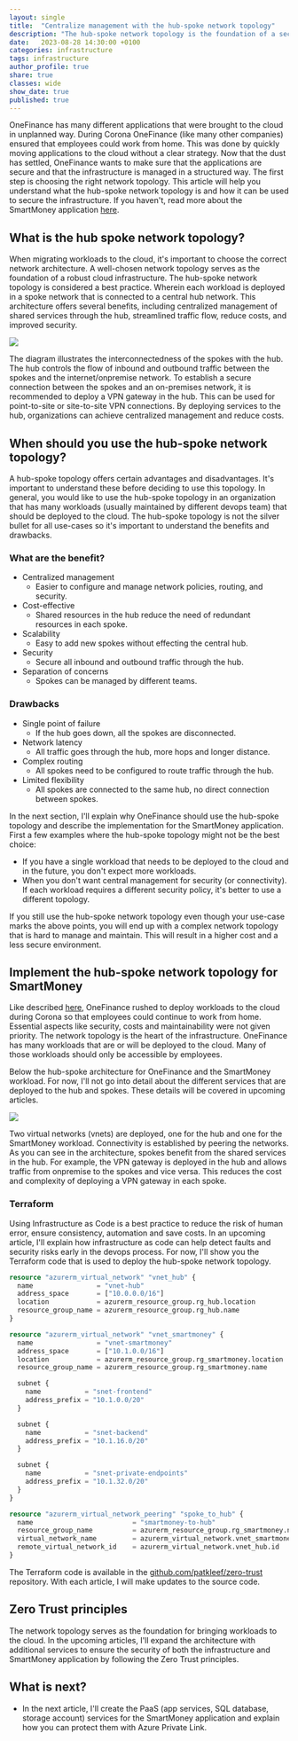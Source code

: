 ```yaml
---
layout: single
title:  "Centralize management with the hub-spoke network topology"
description: "The hub-spoke network topology is the foundation of a secure cloud infrastructure. It offers centralized management, cost-effective, scalability and security."
date:   2023-08-28 14:30:00 +0100
categories: infrastructure
tags: infrastructure
author_profile: true
share: true
classes: wide
show_date: true
published: true
---
```


<div class="notice--info">
    OneFinance has many different applications that were brought to the cloud in unplanned way. During Corona OneFinance (like many other companies) ensured that employees could work from home. This was done by quickly moving applications to the cloud without a clear strategy. Now that the dust has settled, OneFinance wants to make sure that the applications are secure and that the infrastructure is managed in a structured way. The first step is choosing the right network topology. This article will help you understand what the hub-spoke network topology is and how it can be used to secure the infrastructure. If you haven't, read more about the SmartMoney application <a href="/smartmoney">here</a>.
</div>

## What is the hub spoke network topology?
When migrating workloads to the cloud, it's important to choose the correct network architecture. A well-chosen network topology serves as the foundation of a robust cloud infrastructure. The hub-spoke network topology is considered a best practice. Wherein each workload is deployed in a spoke network that is connected to a central hub network. This architecture offers several benefits, including centralized management of shared services through the hub, streamlined traffic flow, reduce costs, and improved security.

<img src="/assets/diagrams/hub-spoke-network-topology.drawio.png"  />

The diagram illustrates the interconnectedness of the spokes with the hub. The hub controls the flow of inbound and outbound traffic between the spokes and the internet/onpremise network. To establish a secure connection between the spokes and an on-premises network, it is recommended to deploy a VPN gateway in the hub. This can be used for point-to-site or site-to-site VPN connections. By deploying services to the hub, organizations can achieve centralized management and reduce costs.

## When should you use the hub-spoke network topology?
A hub-spoke topology offers certain advantages and disadvantages. It's important to understand these before deciding to use this topology. In general, you would like to use the hub-spoke topology in an organization that has many workloads (usually maintained by different devops team) that should be deployed to the cloud. The hub-spoke topology is not the silver bullet for all use-cases so it's important to understand the benefits and drawbacks.

### What are the benefit?
- Centralized management
    - Easier to configure and manage network policies, routing, and security.
- Cost-effective
    - Shared resources in the hub reduce the need of redundant resources in each spoke.
- Scalability
    - Easy to add new spokes without effecting the central hub.
- Security
    - Secure all inbound and outbound traffic through the hub.
- Separation of concerns
    - Spokes can be managed by different teams.

### Drawbacks
- Single point of failure
    - If the hub goes down, all the spokes are disconnected.
- Network latency
    - All traffic goes through the hub, more hops and longer distance.
- Complex routing
    - All spokes need to be configured to route traffic through the hub.
- Limited flexibility
    - All spokes are connected to the same hub, no direct connection between spokes.

In the next section, I'll explain why OneFinance should use the hub-spoke topology and describe the implementation for the SmartMoney application. First a few examples where the hub-spoke topology might not be the best choice:
- If you have a single workload that needs to be deployed to the cloud and in the future, you don't expect more workloads.
- When you don't want central management for security (or connectivity). If each workload requires a different security policy, it's better to use a different topology.

<div class="notice--warning">
  If you still use the hub-spoke network topology even though your use-case marks the above points, you will end up with a complex network topology that is hard to manage and maintain. This will result in a higher cost and a less secure environment.
</div>

## Implement the hub-spoke network topology for SmartMoney
Like described <a href="/smartmoney.html">here</a>, OneFinance rushed to deploy workloads to the cloud during Corona so that employees could continue to work from home. Essential aspects like security, costs and maintainability were not given priority. The network topology is the heart of the infrastructure. OneFinance has many workloads that are or will be deployed to the cloud. Many of those workloads should only be accessible by employees.

Below the hub-spoke architecture for OneFinance and the SmartMoney workload. For now, I'll not go into detail about the different services that are deployed to the hub and spokes. These details will be covered in upcoming articles.

<img src="/assets/diagrams/smartmoney-hub-spoke-network-topology.drawio.png"  />

Two virtual networks (vnets) are deployed, one for the hub and one for the SmartMoney workload. Connectivity is established by peering the networks. As you can see in the architecture, spokes benefit from the shared services in the hub. For example, the VPN gateway is deployed in the hub and allows traffic from onpremise to the spokes and vice versa. This reduces the cost and complexity of deploying a VPN gateway in each spoke.

### Terraform 
Using Infrastructure as Code is a best practice to reduce the risk of human error, ensure consistency, automation and save costs. In an upcoming article, I'll explain how infrastructure as code can help detect faults and security risks early in the devops process. For now, I'll show you the Terraform code that is used to deploy the hub-spoke network topology.

```terraform
resource "azurerm_virtual_network" "vnet_hub" {
  name                = "vnet-hub"
  address_space       = ["10.0.0.0/16"]
  location            = azurerm_resource_group.rg_hub.location
  resource_group_name = azurerm_resource_group.rg_hub.name
}

resource "azurerm_virtual_network" "vnet_smartmoney" {
  name                = "vnet-smartmoney"
  address_space       = ["10.1.0.0/16"]
  location            = azurerm_resource_group.rg_smartmoney.location
  resource_group_name = azurerm_resource_group.rg_smartmoney.name

  subnet {
    name           = "snet-frontend"
    address_prefix = "10.1.0.0/20"
  }

  subnet {
    name           = "snet-backend"
    address_prefix = "10.1.16.0/20"
  }

  subnet {
    name           = "snet-private-endpoints"
    address_prefix = "10.1.32.0/20"
  }
}

resource "azurerm_virtual_network_peering" "spoke_to_hub" {
  name                         = "smartmoney-to-hub"
  resource_group_name          = azurerm_resource_group.rg_smartmoney.name
  virtual_network_name         = azurerm_virtual_network.vnet_smartmoney.name
  remote_virtual_network_id    = azurerm_virtual_network.vnet_hub.id
}
```

The Terraform code is available in the <a href="https://github.com/patkleef/zero-trust/tree/main/infra" target="_blank">github.com/patkleef/zero-trust</a> repository. With each article, I will make updates to the source code.

## Zero Trust principles

The network topology serves as the foundation for bringing workloads to the cloud. In the upcoming articles, I'll expand the architecture with additional services to ensure the security of both the infrastructure and SmartMoney application by following the Zero Trust principles.

## What is next?
- In the next article, I'll create the PaaS (app services, SQL database, storage account) services for the SmartMoney application and explain how you can protect them with Azure Private Link.
